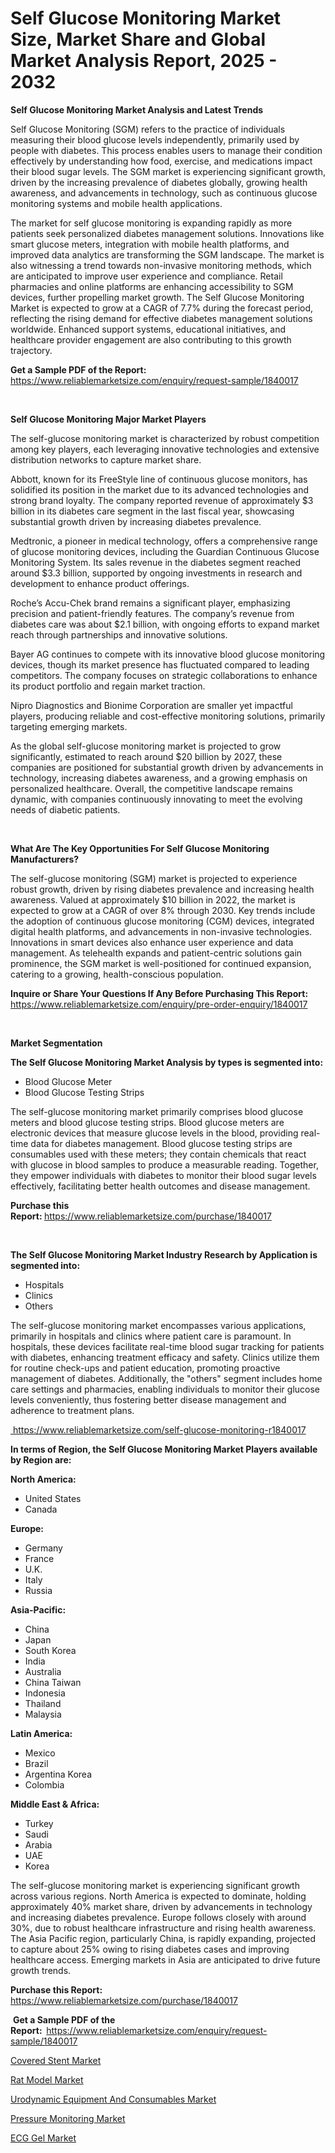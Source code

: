 <p><h1>Self Glucose Monitoring Market Size, Market Share and Global Market Analysis Report, 2025 - 2032</h1></p><p><strong>Self Glucose Monitoring Market Analysis and Latest Trends</strong></p>
<p><p>Self Glucose Monitoring (SGM) refers to the practice of individuals measuring their blood glucose levels independently, primarily used by people with diabetes. This process enables users to manage their condition effectively by understanding how food, exercise, and medications impact their blood sugar levels. The SGM market is experiencing significant growth, driven by the increasing prevalence of diabetes globally, growing health awareness, and advancements in technology, such as continuous glucose monitoring systems and mobile health applications.</p><p>The market for self glucose monitoring is expanding rapidly as more patients seek personalized diabetes management solutions. Innovations like smart glucose meters, integration with mobile health platforms, and improved data analytics are transforming the SGM landscape. The market is also witnessing a trend towards non-invasive monitoring methods, which are anticipated to improve user experience and compliance. Retail pharmacies and online platforms are enhancing accessibility to SGM devices, further propelling market growth. The Self Glucose Monitoring Market is expected to grow at a CAGR of 7.7% during the forecast period, reflecting the rising demand for effective diabetes management solutions worldwide. Enhanced support systems, educational initiatives, and healthcare provider engagement are also contributing to this growth trajectory.</p></p>
<p><strong>Get a Sample PDF of the Report:&nbsp;</strong> <a href="https://www.reliablemarketsize.com/enquiry/request-sample/1840017?utm_campaign=1999&utm_medium=2&utm_source=Github&utm_content=ia&utm_term=03032025&utm_id=self-glucose-monitoring">https://www.reliablemarketsize.com/enquiry/request-sample/1840017</a></p>
<p>&nbsp;</p>
<p><strong>Self Glucose Monitoring Major Market Players</strong></p>
<p><p>The self-glucose monitoring market is characterized by robust competition among key players, each leveraging innovative technologies and extensive distribution networks to capture market share. </p><p>Abbott, known for its FreeStyle line of continuous glucose monitors, has solidified its position in the market due to its advanced technologies and strong brand loyalty. The company reported revenue of approximately $3 billion in its diabetes care segment in the last fiscal year, showcasing substantial growth driven by increasing diabetes prevalence.</p><p>Medtronic, a pioneer in medical technology, offers a comprehensive range of glucose monitoring devices, including the Guardian Continuous Glucose Monitoring System. Its sales revenue in the diabetes segment reached around $3.3 billion, supported by ongoing investments in research and development to enhance product offerings.</p><p>Roche’s Accu-Chek brand remains a significant player, emphasizing precision and patient-friendly features. The company’s revenue from diabetes care was about $2.1 billion, with ongoing efforts to expand market reach through partnerships and innovative solutions.</p><p>Bayer AG continues to compete with its innovative blood glucose monitoring devices, though its market presence has fluctuated compared to leading competitors. The company focuses on strategic collaborations to enhance its product portfolio and regain market traction.</p><p>Nipro Diagnostics and Bionime Corporation are smaller yet impactful players, producing reliable and cost-effective monitoring solutions, primarily targeting emerging markets.</p><p>As the global self-glucose monitoring market is projected to grow significantly, estimated to reach around $20 billion by 2027, these companies are positioned for substantial growth driven by advancements in technology, increasing diabetes awareness, and a growing emphasis on personalized healthcare. Overall, the competitive landscape remains dynamic, with companies continuously innovating to meet the evolving needs of diabetic patients.</p></p>
<p>&nbsp;</p>
<p><strong>What Are The Key Opportunities For Self Glucose Monitoring Manufacturers?</strong></p>
<p><p>The self-glucose monitoring (SGM) market is projected to experience robust growth, driven by rising diabetes prevalence and increasing health awareness. Valued at approximately $10 billion in 2022, the market is expected to grow at a CAGR of over 8% through 2030. Key trends include the adoption of continuous glucose monitoring (CGM) devices, integrated digital health platforms, and advancements in non-invasive technologies. Innovations in smart devices also enhance user experience and data management. As telehealth expands and patient-centric solutions gain prominence, the SGM market is well-positioned for continued expansion, catering to a growing, health-conscious population.</p></p>
<p><strong>Inquire or Share Your Questions If Any Before Purchasing This Report:</strong> <a href="https://www.reliablemarketsize.com/enquiry/pre-order-enquiry/1840017?utm_campaign=1999&utm_medium=2&utm_source=Github&utm_content=ia&utm_term=03032025&utm_id=self-glucose-monitoring">https://www.reliablemarketsize.com/enquiry/pre-order-enquiry/1840017</a></p>
<p>&nbsp;</p>
<p><strong>Market Segmentation</strong></p>
<p><strong>The Self Glucose Monitoring Market Analysis by types is segmented into:</strong></p>
<p><ul><li>Blood Glucose Meter</li><li>Blood Glucose Testing Strips</li></ul></p>
<p><p>The self-glucose monitoring market primarily comprises blood glucose meters and blood glucose testing strips. Blood glucose meters are electronic devices that measure glucose levels in the blood, providing real-time data for diabetes management. Blood glucose testing strips are consumables used with these meters; they contain chemicals that react with glucose in blood samples to produce a measurable reading. Together, they empower individuals with diabetes to monitor their blood sugar levels effectively, facilitating better health outcomes and disease management.</p></p>
<p><strong>Purchase this Report:&nbsp;</strong><a href="https://www.reliablemarketsize.com/purchase/1840017?utm_campaign=1999&utm_medium=2&utm_source=Github&utm_content=ia&utm_term=03032025&utm_id=self-glucose-monitoring">https://www.reliablemarketsize.com/purchase/1840017</a></p>
<p>&nbsp;</p>
<p><strong>The Self Glucose Monitoring Market Industry Research by Application is segmented into:</strong></p>
<p><ul><li>Hospitals</li><li>Clinics</li><li>Others</li></ul></p>
<p><p>The self-glucose monitoring market encompasses various applications, primarily in hospitals and clinics where patient care is paramount. In hospitals, these devices facilitate real-time blood sugar tracking for patients with diabetes, enhancing treatment efficacy and safety. Clinics utilize them for routine check-ups and patient education, promoting proactive management of diabetes. Additionally, the "others" segment includes home care settings and pharmacies, enabling individuals to monitor their glucose levels conveniently, thus fostering better disease management and adherence to treatment plans.</p></p>
<p><a href="https://www.reliablemarketsize.com/self-glucose-monitoring-r1840017?utm_campaign=1999&utm_medium=2&utm_source=Github&utm_content=ia&utm_term=03032025&utm_id=self-glucose-monitoring">&nbsp;https://www.reliablemarketsize.com/self-glucose-monitoring-r1840017</a></p>
<p><strong>In terms of Region, the Self Glucose Monitoring Market Players available by Region are:</strong></p>
<p>
    <p> <strong> North America: </strong>
        <ul>
            <li>United States</li>
            <li>Canada</li>
        </ul>
        </p> 
    <p> <strong> Europe: </strong>
        <ul>
            <li>Germany</li>
            <li>France</li>
            <li>U.K.</li>
            <li>Italy</li>
            <li>Russia</li>
        </ul>
        </p> 
    <p> <strong> Asia-Pacific: </strong>
        <ul>
            <li>China</li>
            <li>Japan</li>
            <li>South Korea</li>
            <li>India</li>
            <li>Australia</li>
            <li>China Taiwan</li>
            <li>Indonesia</li>
            <li>Thailand</li>
            <li>Malaysia</li>
        </ul>
        </p> 
    <p> <strong> Latin America: </strong>
        <ul>
            <li>Mexico</li>
            <li>Brazil</li>
            <li>Argentina Korea</li>
            <li>Colombia</li>
        </ul>
        </p> 
    <p> <strong> Middle East & Africa: </strong>
        <ul>
            <li>Turkey</li>
            <li>Saudi</li>
            <li>Arabia</li>
            <li>UAE</li>
            <li>Korea</li>
        </ul>
    </p>
    </p>
<p><p>The self-glucose monitoring market is experiencing significant growth across various regions. North America is expected to dominate, holding approximately 40% market share, driven by advancements in technology and increasing diabetes prevalence. Europe follows closely with around 30%, due to robust healthcare infrastructure and rising health awareness. The Asia Pacific region, particularly China, is rapidly expanding, projected to capture about 25% owing to rising diabetes cases and improving healthcare access. Emerging markets in Asia are anticipated to drive future growth trends.</p></p>
<p><strong>Purchase this Report: </strong><a href="https://www.reliablemarketsize.com/purchase/1840017?utm_campaign=1999&utm_medium=2&utm_source=Github&utm_content=ia&utm_term=03032025&utm_id=self-glucose-monitoring">https://www.reliablemarketsize.com/purchase/1840017</a></p>
<p>&nbsp;<strong>Get a Sample PDF of the Report:&nbsp;&nbsp;</strong><a href="https://www.reliablemarketsize.com/enquiry/request-sample/1840017?utm_campaign=1999&utm_medium=2&utm_source=Github&utm_content=ia&utm_term=03032025&utm_id=self-glucose-monitoring">https://www.reliablemarketsize.com/enquiry/request-sample/1840017</a></p>
<p><strong></strong></p>
<p><p><a href="https://github.com/keohannchavo/Market-Research-Report-List-1/blob/main/covered-stent-market.md?utm_campaign=1999&utm_medium=2&utm_source=Github&utm_content=ia&utm_term=03032025&utm_id=self-glucose-monitoring">Covered Stent Market</a></p><p><a href="https://github.com/ssaradulai/Market-Research-Report-List-1/blob/main/rat-model-market.md?utm_campaign=1999&utm_medium=2&utm_source=Github&utm_content=ia&utm_term=03032025&utm_id=self-glucose-monitoring">Rat Model Market</a></p><p><a href="https://github.com/dukerghostki/Market-Research-Report-List-1/blob/main/urodynamic-equipment-and-consumables-market.md?utm_campaign=1999&utm_medium=2&utm_source=Github&utm_content=ia&utm_term=03032025&utm_id=self-glucose-monitoring">Urodynamic Equipment And Consumables Market</a></p><p><a href="https://github.com/dokeyorbin0q/Market-Research-Report-List-1/blob/main/pressure-monitoring-market.md?utm_campaign=1999&utm_medium=2&utm_source=Github&utm_content=ia&utm_term=03032025&utm_id=self-glucose-monitoring">Pressure Monitoring Market</a></p><p><a href="https://github.com/helmeludu/Market-Research-Report-List-1/blob/main/ecg-gel-market.md?utm_campaign=1999&utm_medium=2&utm_source=Github&utm_content=ia&utm_term=03032025&utm_id=self-glucose-monitoring">ECG Gel Market</a></p></p>